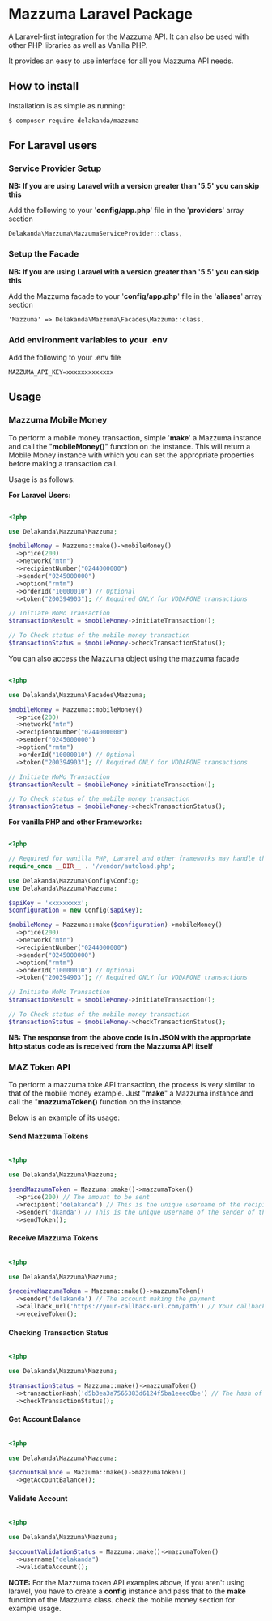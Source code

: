 # Mazzuma Laravel Package
A Laravel-first integration for the Mazzuma API. It can also be used with other PHP libraries as well as Vanilla PHP.

It provides an easy to use interface for all you Mazzuma API needs.

## How to install
Installation is as simple as running:

```
$ composer require delakanda/mazzuma
```

## For Laravel users

### Service Provider Setup
**NB: If you are using Laravel with a version greater than '5.5' you can skip this**

Add the following to your '**config/app.php**' file in the '**providers**' array section

```
Delakanda\Mazzuma\MazzumaServiceProvider::class,
```

### Setup the Facade
**NB: If you are using Laravel with a version greater than '5.5' you can skip this**

Add the Mazzuma facade to your '**config/app.php**' file in the '**aliases**' array section

```
'Mazzuma' => Delakanda\Mazzuma\Facades\Mazzuma::class,
```

### Add environment variables to your .env
Add the following to your .env file

```
MAZZUMA_API_KEY=xxxxxxxxxxxxx
```

## Usage

### Mazzuma Mobile Money
To perform a mobile money transaction, simple '**make**' a Mazzuma instance and call the "**mobileMoney()**" function on the instance. This will return a Mobile Money instance with which you can set the appropriate properties before making a transaction call.

Usage is as follows:


**For Laravel Users:**

```php

<?php

use Delakanda\Mazzuma\Mazzuma;

$mobileMoney = Mazzuma::make()->mobileMoney()
  ->price(200)
  ->network("mtn")
  ->recipientNumber("0244000000")
  ->sender("0245000000")
  ->option("rmtm")
  ->orderId("10000010") // Optional 
  ->token("200394903"); // Required ONLY for VODAFONE transactions

// Initiate MoMo Transaction
$transactionResult = $mobileMoney->initiateTransaction();

// To Check status of the mobile money transaction
$transactionStatus = $mobileMoney->checkTransactionStatus();

```

You can also access the Mazzuma object using the mazzuma facade

```php

<?php

use Delakanda\Mazzuma\Facades\Mazzuma;

$mobileMoney = Mazzuma::mobileMoney()
  ->price(200)
  ->network("mtn")
  ->recipientNumber("0244000000")
  ->sender("0245000000")
  ->option("rmtm")
  ->orderId("10000010") // Optional 
  ->token("200394903"); // Required ONLY for VODAFONE transactions

// Initiate MoMo Transaction
$transactionResult = $mobileMoney->initiateTransaction();

// To Check status of the mobile money transaction
$transactionStatus = $mobileMoney->checkTransactionStatus();

```

**For vanilla PHP and other Frameworks:**

```php

<?php

// Required for vanilla PHP, Laravel and other frameworks may handle this already
require_once __DIR__ . '/vendor/autoload.php';

use Delakanda\Mazzuma\Config\Config;
use Delakanda\Mazzuma\Mazzuma;

$apiKey = 'xxxxxxxxx';
$configuration = new Config($apiKey);

$mobileMoney = Mazzuma::make($configuration)->mobileMoney()
  ->price(200)
  ->network("mtn")
  ->recipientNumber("0244000000")
  ->sender("0245000000")
  ->option("rmtm")
  ->orderId("10000010") // Optional 
  ->token("200394903"); // Required ONLY for VODAFONE transactions

// Initiate MoMo Transaction
$transactionResult = $mobileMoney->initiateTransaction();

// To Check status of the mobile money transaction
$transactionStatus = $mobileMoney->checkTransactionStatus();

```

**NB: The response from the above code is in JSON with the appropriate http status code as is received from the Mazzuma API itself**

### MAZ Token API

To perform a mazzuma toke API transaction, the process is very similar to that of the mobile money example. Just "**make**" a Mazzuma instance and call the "**mazzumaToken()** function on the instance.

Below is an example of its usage:

#### Send Mazzuma Tokens

```php

<?php

use Delakanda\Mazzuma\Mazzuma;

$sendMazzumaToken = Mazzuma::make()->mazzumaToken()
  ->price(200) // The amount to be sent
  ->recipient('delakanda') // This is the unique username of the recipient of the transaction.
  ->sender('dkanda') // This is the unique username of the sender of the transaction.
  ->sendToken();

```

#### Receive Mazzuma Tokens

```php

<?php

use Delakanda\Mazzuma\Mazzuma;

$receiveMazzumaToken = Mazzuma::make()->mazzumaToken()
  ->sender('delakanda') // The account making the payment
  ->callback_url('https://your-callback-url.com/path') // Your callback URL
  ->receiveToken();

```

#### Checking Transaction Status

```php

<?php

use Delakanda\Mazzuma\Mazzuma;

$transactionStatus = Mazzuma::make()->mazzumaToken()
  ->transactionHash('d5b3ea3a7565383d6124f5ba1eeec0be') // The hash of the transaction you want to check.
  ->checkTransactionStatus();

```

#### Get Account Balance

```php

<?php

use Delakanda\Mazzuma\Mazzuma;

$accountBalance = Mazzuma::make()->mazzumaToken()
  ->getAccountBalance();

```

#### Validate Account

```php

<?php

use Delakanda\Mazzuma\Mazzuma;

$accountValidationStatus = Mazzuma::make()->mazzumaToken()
  ->username("delakanda")
  ->validateAccount();

```

**NOTE:** For the Mazzuma token API examples above, if you aren't using laravel, you have to create a **config** instance and pass that to the **make** function of the Mazzuma class. check the mobile money section for example usage.